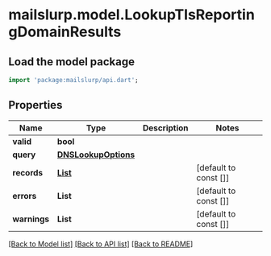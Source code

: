 # mailslurp.model.LookupTlsReportingDomainResults

## Load the model package
```dart
import 'package:mailslurp/api.dart';
```

## Properties
Name | Type | Description | Notes
------------ | ------------- | ------------- | -------------
**valid** | **bool** |  | 
**query** | [**DNSLookupOptions**](DNSLookupOptions) |  | 
**records** | [**List<DNSLookupResult>**](DNSLookupResult) |  | [default to const []]
**errors** | **List<String>** |  | [default to const []]
**warnings** | **List<String>** |  | [default to const []]

[[Back to Model list]](../README#documentation-for-models) [[Back to API list]](../README#documentation-for-api-endpoints) [[Back to README]](../README)


